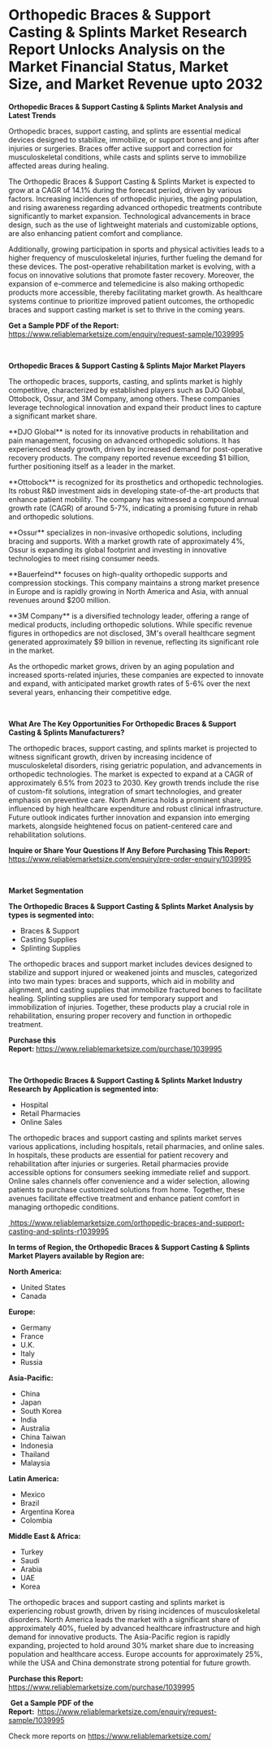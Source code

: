 <p><h1>Orthopedic Braces & Support Casting & Splints Market Research Report Unlocks Analysis on the Market Financial Status, Market Size, and Market Revenue upto 2032</h1></p><p><strong>Orthopedic Braces & Support Casting & Splints Market Analysis and Latest Trends</strong></p>
<p><p>Orthopedic braces, support casting, and splints are essential medical devices designed to stabilize, immobilize, or support bones and joints after injuries or surgeries. Braces offer active support and correction for musculoskeletal conditions, while casts and splints serve to immobilize affected areas during healing.</p><p>The Orthopedic Braces & Support Casting & Splints Market is expected to grow at a CAGR of 14.1% during the forecast period, driven by various factors. Increasing incidences of orthopedic injuries, the aging population, and rising awareness regarding advanced orthopedic treatments contribute significantly to market expansion. Technological advancements in brace design, such as the use of lightweight materials and customizable options, are also enhancing patient comfort and compliance.</p><p>Additionally, growing participation in sports and physical activities leads to a higher frequency of musculoskeletal injuries, further fueling the demand for these devices. The post-operative rehabilitation market is evolving, with a focus on innovative solutions that promote faster recovery. Moreover, the expansion of e-commerce and telemedicine is also making orthopedic products more accessible, thereby facilitating market growth. As healthcare systems continue to prioritize improved patient outcomes, the orthopedic braces and support casting market is set to thrive in the coming years.</p></p>
<p><strong>Get a Sample PDF of the Report:&nbsp;</strong> <a href="https://www.reliablemarketsize.com/enquiry/request-sample/1039995?utm_campaign=3075&utm_medium=2&utm_source=Github&utm_content=ia&utm_term=03032025&utm_id=orthopedic-braces-support-casting-splints">https://www.reliablemarketsize.com/enquiry/request-sample/1039995</a></p>
<p>&nbsp;</p>
<p><strong>Orthopedic Braces & Support Casting & Splints Major Market Players</strong></p>
<p><p>The orthopedic braces, supports, casting, and splints market is highly competitive, characterized by established players such as DJO Global, Ottobock, Ossur, and 3M Company, among others. These companies leverage technological innovation and expand their product lines to capture a significant market share.</p><p>**DJO Global** is noted for its innovative products in rehabilitation and pain management, focusing on advanced orthopedic solutions. It has experienced steady growth, driven by increased demand for post-operative recovery products. The company reported revenue exceeding $1 billion, further positioning itself as a leader in the market.</p><p>**Ottobock** is recognized for its prosthetics and orthopedic technologies. Its robust R&D investment aids in developing state-of-the-art products that enhance patient mobility. The company has witnessed a compound annual growth rate (CAGR) of around 5-7%, indicating a promising future in rehab and orthopedic solutions. </p><p>**Ossur** specializes in non-invasive orthopedic solutions, including bracing and supports. With a market growth rate of approximately 4%, Ossur is expanding its global footprint and investing in innovative technologies to meet rising consumer needs.</p><p>**Bauerfeind** focuses on high-quality orthopedic supports and compression stockings. This company maintains a strong market presence in Europe and is rapidly growing in North America and Asia, with annual revenues around $200 million.</p><p>**3M Company** is a diversified technology leader, offering a range of medical products, including orthopedic solutions. While specific revenue figures in orthopedics are not disclosed, 3M's overall healthcare segment generated approximately $9 billion in revenue, reflecting its significant role in the market.</p><p>As the orthopedic market grows, driven by an aging population and increased sports-related injuries, these companies are expected to innovate and expand, with anticipated market growth rates of 5-6% over the next several years, enhancing their competitive edge.</p></p>
<p>&nbsp;</p>
<p><strong>What Are The Key Opportunities For Orthopedic Braces & Support Casting & Splints Manufacturers?</strong></p>
<p><p>The orthopedic braces, support casting, and splints market is projected to witness significant growth, driven by increasing incidence of musculoskeletal disorders, rising geriatric population, and advancements in orthopedic technologies. The market is expected to expand at a CAGR of approximately 6.5% from 2023 to 2030. Key growth trends include the rise of custom-fit solutions, integration of smart technologies, and greater emphasis on preventive care. North America holds a prominent share, influenced by high healthcare expenditure and robust clinical infrastructure. Future outlook indicates further innovation and expansion into emerging markets, alongside heightened focus on patient-centered care and rehabilitation solutions.</p></p>
<p><strong>Inquire or Share Your Questions If Any Before Purchasing This Report:</strong> <a href="https://www.reliablemarketsize.com/enquiry/pre-order-enquiry/1039995?utm_campaign=3075&utm_medium=2&utm_source=Github&utm_content=ia&utm_term=03032025&utm_id=orthopedic-braces-support-casting-splints">https://www.reliablemarketsize.com/enquiry/pre-order-enquiry/1039995</a></p>
<p>&nbsp;</p>
<p><strong>Market Segmentation</strong></p>
<p><strong>The Orthopedic Braces & Support Casting & Splints Market Analysis by types is segmented into:</strong></p>
<p><ul><li>Braces & Support</li><li>Casting Supplies</li><li>Splinting Supplies</li></ul></p>
<p><p>The orthopedic braces and support market includes devices designed to stabilize and support injured or weakened joints and muscles, categorized into two main types: braces and supports, which aid in mobility and alignment, and casting supplies that immobilize fractured bones to facilitate healing. Splinting supplies are used for temporary support and immobilization of injuries. Together, these products play a crucial role in rehabilitation, ensuring proper recovery and function in orthopedic treatment.</p></p>
<p><strong>Purchase this Report:&nbsp;</strong><a href="https://www.reliablemarketsize.com/purchase/1039995?utm_campaign=3075&utm_medium=2&utm_source=Github&utm_content=ia&utm_term=03032025&utm_id=orthopedic-braces-support-casting-splints">https://www.reliablemarketsize.com/purchase/1039995</a></p>
<p>&nbsp;</p>
<p><strong>The Orthopedic Braces & Support Casting & Splints Market Industry Research by Application is segmented into:</strong></p>
<p><ul><li>Hospital</li><li>Retail Pharmacies</li><li>Online Sales</li></ul></p>
<p><p>The orthopedic braces and support casting and splints market serves various applications, including hospitals, retail pharmacies, and online sales. In hospitals, these products are essential for patient recovery and rehabilitation after injuries or surgeries. Retail pharmacies provide accessible options for consumers seeking immediate relief and support. Online sales channels offer convenience and a wider selection, allowing patients to purchase customized solutions from home. Together, these avenues facilitate effective treatment and enhance patient comfort in managing orthopedic conditions.</p></p>
<p><a href="https://www.reliablemarketsize.com/orthopedic-braces-and-support-casting-and-splints-r1039995?utm_campaign=3075&utm_medium=2&utm_source=Github&utm_content=ia&utm_term=03032025&utm_id=orthopedic-braces-support-casting-splints">&nbsp;https://www.reliablemarketsize.com/orthopedic-braces-and-support-casting-and-splints-r1039995</a></p>
<p><strong>In terms of Region, the Orthopedic Braces & Support Casting & Splints Market Players available by Region are:</strong></p>
<p>
    <p> <strong> North America: </strong>
        <ul>
            <li>United States</li>
            <li>Canada</li>
        </ul>
        </p> 
    <p> <strong> Europe: </strong>
        <ul>
            <li>Germany</li>
            <li>France</li>
            <li>U.K.</li>
            <li>Italy</li>
            <li>Russia</li>
        </ul>
        </p> 
    <p> <strong> Asia-Pacific: </strong>
        <ul>
            <li>China</li>
            <li>Japan</li>
            <li>South Korea</li>
            <li>India</li>
            <li>Australia</li>
            <li>China Taiwan</li>
            <li>Indonesia</li>
            <li>Thailand</li>
            <li>Malaysia</li>
        </ul>
        </p> 
    <p> <strong> Latin America: </strong>
        <ul>
            <li>Mexico</li>
            <li>Brazil</li>
            <li>Argentina Korea</li>
            <li>Colombia</li>
        </ul>
        </p> 
    <p> <strong> Middle East & Africa: </strong>
        <ul>
            <li>Turkey</li>
            <li>Saudi</li>
            <li>Arabia</li>
            <li>UAE</li>
            <li>Korea</li>
        </ul>
    </p>
    </p>
<p><p>The orthopedic braces and support casting and splints market is experiencing robust growth, driven by rising incidences of musculoskeletal disorders. North America leads the market with a significant share of approximately 40%, fueled by advanced healthcare infrastructure and high demand for innovative products. The Asia-Pacific region is rapidly expanding, projected to hold around 30% market share due to increasing population and healthcare access. Europe accounts for approximately 25%, while the USA and China demonstrate strong potential for future growth.</p></p>
<p><strong>Purchase this Report: </strong><a href="https://www.reliablemarketsize.com/purchase/1039995?utm_campaign=3075&utm_medium=2&utm_source=Github&utm_content=ia&utm_term=03032025&utm_id=orthopedic-braces-support-casting-splints">https://www.reliablemarketsize.com/purchase/1039995</a></p>
<p>&nbsp;<strong>Get a Sample PDF of the Report:&nbsp;&nbsp;</strong><a href="https://www.reliablemarketsize.com/enquiry/request-sample/1039995?utm_campaign=3075&utm_medium=2&utm_source=Github&utm_content=ia&utm_term=03032025&utm_id=orthopedic-braces-support-casting-splints">https://www.reliablemarketsize.com/enquiry/request-sample/1039995</a></p>
<p><strong></strong></p>
<p>Check more reports on <a href="https://www.reliablemarketsize.com/?utm_campaign=3075&utm_medium=2&utm_source=Github&utm_content=ia&utm_term=03032025&utm_id=orthopedic-braces-support-casting-splints">https://www.reliablemarketsize.com/</a></p>